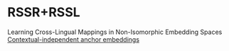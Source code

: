 # RSSR+RSSL
Learning Cross-Lingual Mappings in Non-Isomorphic Embedding Spaces
[Contextual-independent anchor embeddings](https://www.dropbox.com/sh/mw4jj93cw1k7k6r/AADFETKV-Rax3NNu9RaNs0jga?dl=0)
